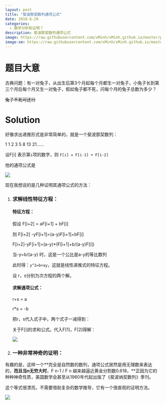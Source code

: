 ```yaml
---
layout: post
title: "斐波那契数列通项公式"
date: 2018-6-29
categories:
  - 数学分析和证明？
description: 斐波那契数列通项公式
image: https://raw.githubusercontent.com/xMinh/xMinh.github.io/master/pic/backgrounds/3068befa-45dd-491c-a506-66b86a5c65f4.jpg
image-sm: https://raw.githubusercontent.com/xMinh/xMinh.github.io/master/pic/backgrounds/3068befa-45dd-491c-a506-66b86a5c65f4.jpg
---
```


# 题目大意

古典问题：有一对兔子，从出生后第3个月起每个月都生一对兔子，小兔子长到第三个月后每个月又生一对兔子，假如兔子都不死，问每个月的兔子总数为多少？

~~兔子不死可还行~~

# Solution

好像求出递推形式是非常简单的，就是一个斐波那契数列：

1 1 2 3 5 8 13 21……

设F[i] 表示第`i`项的数字，则 `F[i] = F[i-1] + F[i-2]`

他的通项公式是

![](http://5b0988e595225.cdn.sohucs.com/images/20170831/06c56ff41b524603b1a6ec72598de9b4.png)

现在我想说的是几种证明其通项公式的方法：

1. ### 求解线性特征方程：

   #### 特征方程：

   假设 F[i+2] = aF[i+1] + bF[i]

   则 F[i+2] -yF[i+1]=(a-y)F[i+1]+bF[i]  

   F[i+2]-yF[i+1]=(a-y)*(F[i+1]+b/(a-y)F[i])

   当-y=b/(a-y) 时，这是一个公比是a-y的等比数列

   此时得：`y^2=b+ay`，这就是线性递推式的特征方程。

   设 r，s分别为次方程的两个解。

   #### 求解通项公式：

   r+s = a

   r*s = -b

   把r，s代入式子中，两个式子一减得到：

   关于F[i]的求和公式。代入F[1]，F[2]得解：

   ![](http://5b0988e595225.cdn.sohucs.com/images/20170831/06c56ff41b524603b1a6ec72598de9b4.png)

2. ### 一种非常神奇的证明：

有趣的是，这样一个**完全是自然数的数列，通项公式居然是用无理数来表达的，**而且当n无穷大时**，F n-1 / F n 越来越逼近黄金分割数0.618，**正因为它的种种神奇性质，美国数学会甚至从1960年代起出版了《斐波纳契数列》季刊。

这个等式很漂亮，不需要借助复杂的数学推导，它有一个很直观的证明方法。

![](http://5b0988e595225.cdn.sohucs.com/images/20170831/d6d63a89b0974849b40bdd3cead3bc7c.jpeg)


